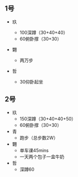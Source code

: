 ## 1号

- 玖
    - 100深蹲（30+40+40）
    - 60俯卧撑（30+30）
- 翾
    - 两万步

- 哲
    - 30仰卧起坐


## 2号

- 玖
    - 150深蹲（30+40+40+50）
    - 60俯卧撑（30+30）
- 青
    - 跑步（总步数2W）
- 翾
    - 单车课45mins
    - 一天两个包子一盒牛奶
- 哲
    - 深蹲60
